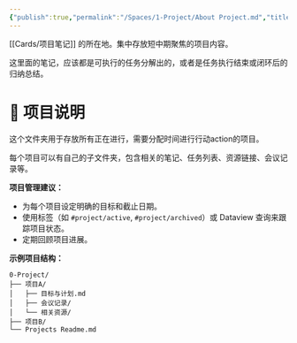 ```yaml
---
{"publish":true,"permalink":"/Spaces/1-Project/About Project.md","title":"About Project","created":"2025-04-09","modified":"2025-06-27","published":"2025-07-08T21:59:58.969+08:00","tags":["本库教程"],"cssclasses":""}
---
```



[[Cards/项目笔记]] 的所在地。集中存放短中期聚焦的项目内容。

这里面的笔记，应该都是可执行的任务分解出的，或者是任务执行结束或闭环后的归纳总结。

# 🚀 项目说明

这个文件夹用于存放所有正在进行，需要分配时间进行行动action的项目。

每个项目可以有自己的子文件夹，包含相关的笔记、任务列表、资源链接、会议记录等。

**项目管理建议：**

- 为每个项目设定明确的目标和截止日期。
- 使用标签（如 `#project/active`, `#project/archived`）或 Dataview 查询来跟踪项目状态。
- 定期回顾项目进展。

**示例项目结构：**

```
0-Project/
├── 项目A/
│   ├── 目标与计划.md
│   ├── 会议记录/
│   └── 相关资源/
├── 项目B/
└── Projects Readme.md
